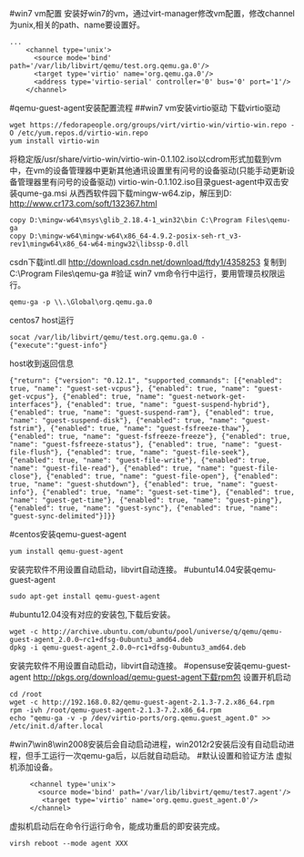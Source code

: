 #win7 vm配置
安装好win7的vm，通过virt-manager修改vm配置，修改channel为unix,相关的path、name要设置好。
```
...
    <channel type='unix'>
      <source mode='bind' path='/var/lib/libvirt/qemu/test.org.qemu.ga.0'/>
      <target type='virtio' name='org.qemu.ga.0'/>
      <address type='virtio-serial' controller='0' bus='0' port='1'/>
    </channel>
```
#qemu-guest-agent安装配置流程
##win7 vm安装virtio驱动
下载virtio驱动
```
wget https://fedorapeople.org/groups/virt/virtio-win/virtio-win.repo -O /etc/yum.repos.d/virtio-win.repo
yum install virtio-win
```
将稳定版/usr/share/virtio-win/virtio-win-0.1.102.iso以cdrom形式加载到vm中，在vm的设备管理器中更新其他通讯设置里有问号的设备驱动(只能手动更新设备管理器里有问号的设备驱动)
virtio-win-0.1.102.iso目录guest-agent中双击安装qume-ga.msi
从西西软件园下载mingw-w64.zip，解压到D:\
http://www.cr173.com/soft/132367.html
```
copy D:\mingw-w64\msys\glib_2.18.4-1_win32\bin C:\Program Files\qemu-ga 
copy D:\mingw-w64\mingw-w64\x86_64-4.9.2-posix-seh-rt_v3-rev1\mingw64\x86_64-w64-mingw32\libssp-0.dll
```
csdn下载intl.dll
http://download.csdn.net/download/ftdy1/4358253
复制到C:\Program Files\qemu-ga
#验证
win7 vm命令行中运行，要用管理员权限运行。
```
qemu-ga -p \\.\Global\org.qemu.ga.0
```
centos7 host运行
```
socat /var/lib/libvirt/qemu/test.org.qemu.ga.0 -
{"execute":"guest-info"}
```
host收到返回信息
```
{"return": {"version": "0.12.1", "supported_commands": [{"enabled": true, "name": "guest-set-vcpus"}, {"enabled": true, "name": "guest-get-vcpus"}, {"enabled": true, "name": "guest-network-get-interfaces"}, {"enabled": true, "name": "guest-suspend-hybrid"}, {"enabled": true, "name": "guest-suspend-ram"}, {"enabled": true, "name": "guest-suspend-disk"}, {"enabled": true, "name": "guest-fstrim"}, {"enabled": true, "name": "guest-fsfreeze-thaw"}, {"enabled": true, "name": "guest-fsfreeze-freeze"}, {"enabled": true, "name": "guest-fsfreeze-status"}, {"enabled": true, "name": "guest-file-flush"}, {"enabled": true, "name": "guest-file-seek"}, {"enabled": true, "name": "guest-file-write"}, {"enabled": true, "name": "guest-file-read"}, {"enabled": true, "name": "guest-file-close"}, {"enabled": true, "name": "guest-file-open"}, {"enabled": true, "name": "guest-shutdown"}, {"enabled": true, "name": "guest-info"}, {"enabled": true, "name": "guest-set-time"}, {"enabled": true, "name": "guest-get-time"}, {"enabled": true, "name": "guest-ping"}, {"enabled": true, "name": "guest-sync"}, {"enabled": true, "name": "guest-sync-delimited"}]}}
```
#centos安装qemu-guest-agent
```
yum install qemu-guest-agent
```
安装完软件不用设置自动启动，libvirt自动连接。
#ubuntu14.04安装qemu-guest-agent
```
sudo apt-get install qemu-guest-agent
```
#ubuntu12.04没有对应的安装包,下载后安装。
```
wget -c http://archive.ubuntu.com/ubuntu/pool/universe/q/qemu/qemu-guest-agent_2.0.0~rc1+dfsg-0ubuntu3_amd64.deb
dpkg -i qemu-guest-agent_2.0.0~rc1+dfsg-0ubuntu3_amd64.deb
```
安装完软件不用设置自动启动，libvirt自动连接。
#opensuse安装qemu-guest-agent
http://pkgs.org/download/qemu-guest-agent下载rpm包
设置开机启动
```
cd /root
wget -c http://192.168.0.82/qemu-guest-agent-2.1.3-7.2.x86_64.rpm
rpm -ivh /root/qemu-guest-agent-2.1.3-7.2.x86_64.rpm
echo "qemu-ga -v -p /dev/virtio-ports/org.qemu.guest_agent.0" >> /etc/init.d/after.local
```
#win7\win8\win2008安装后会自动启动进程，win2012r2安装后没有自动启动进程，但手工运行一次qemu-ga后，以后就自动启动。
#默认设置和验证方法
虚拟机添加设备。
```
     <channel type='unix'>
       <source mode='bind' path='/var/lib/libvirt/qemu/test7.agent'/>
        <target type='virtio' name='org.qemu.guest_agent.0'/>
     </channel>
```
虚拟机启动后在命令行运行命令，能成功重启的即安装完成。
```
virsh reboot --mode agent XXX
```

